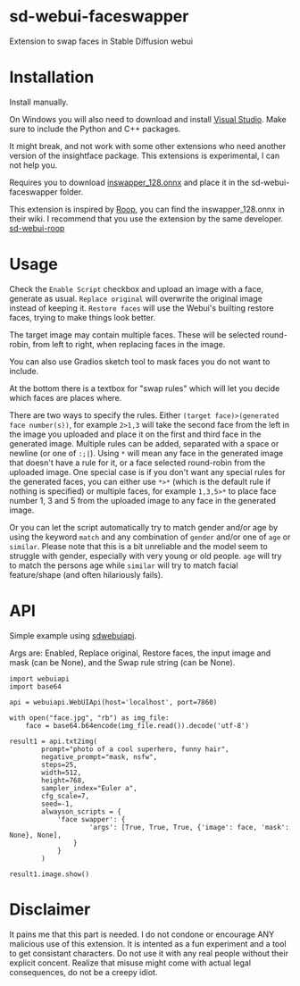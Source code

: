 # sd-webui-faceswapper
Extension to swap faces in Stable Diffusion webui

# Installation
Install manually.

On Windows you will also need to download and install [Visual Studio](https://visualstudio.microsoft.com/downloads/). Make sure to include the Python and C++ packages.

It might break, and not work with some other extensions who need another version of the insightface package. This extensions is experimental, I can not help you.

Requires you to download [inswapper_128.onnx](https://huggingface.co/henryruhs/roop/resolve/main/inswapper_128.onnx) and place it in the sd-webui-faceswapper folder.

This extension is inspired by [Roop](https://github.com/s0md3v/roop), you can find the inswapper_128.onnx in their wiki. I recommend that you use the extension by the same developer. [sd-webui-roop](https://github.com/s0md3v/sd-webui-roop)

# Usage
Check the `Enable Script` checkbox and upload an image with a face, generate as usual. `Replace original` will overwrite the original image instead of keeping it. `Restore faces` will use the Webui's builting restore faces, trying to make things look better.

The target image may contain multiple faces. These will be selected round-robin, from left to right, when replacing faces in the image.

You can also use Gradios sketch tool to mask faces you do not want to include.

At the bottom there is a textbox for "swap rules" which will let you decide which faces are places where.

There are two ways to specify the rules. Either `(target face)>(generated face number(s))`, for example `2>1,3` will take the second face from the left in the image you uploaded and place it on the first and third face in the generated image. Multiple rules can be added, separated with a space or newline (or one of `:;|`). Using `*` will mean any face in the generated image that doesn't have a rule for it, or a face selected round-robin from the uploaded image. One special case is if you don't want any special rules for the generated faces, you can either use `*>*` (which is the default rule if nothing is specified) or multiple faces, for example `1,3,5>*` to place face number 1, 3 and 5 from the uploaded image to any face in the generated image.

Or you can let the script automatically try to match gender and/or age by using the keyword `match` and any combination of `gender` and/or one of `age` or `similar`. Please note that this is a bit unreliable and the model seem to struggle with gender, especially with very young or old people. `age` will try to match the persons age while `similar` will try to match facial feature/shape (and often hilariously fails).

# API
Simple example using [sdwebuiapi](https://github.com/mix1009/sdwebuiapi).

Args are: Enabled, Replace original, Restore faces, the input image and mask (can be None), and the Swap rule string (can be None).

```
import webuiapi
import base64

api = webuiapi.WebUIApi(host='localhost', port=7860)

with open("face.jpg", "rb") as img_file:
    face = base64.b64encode(img_file.read()).decode('utf-8')

result1 = api.txt2img(
        prompt="photo of a cool superhero, funny hair",
        negative_prompt="mask, nsfw",
        steps=25,
        width=512,
        height=768,
        sampler_index="Euler a",
        cfg_scale=7,
        seed=-1,
        alwayson_scripts = {
            'face swapper': {
                    'args': [True, True, True, {'image': face, 'mask': None}, None],
                }
            }
        )

result1.image.show()
```

# Disclaimer
It pains me that this part is needed. I do not condone or encourage ANY malicious use of this extension. It is intented as a fun experiment and a tool to get consistant characters. Do not use it with any real people without their explicit concent. Realize that misuse might come with actual legal consequences, do not be a creepy idiot.
